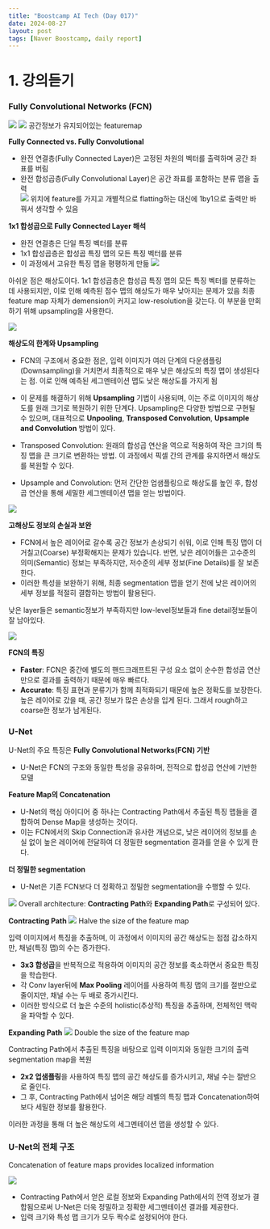 ```yaml
---
title: "Boostcamp AI Tech (Day 017)"
date: 2024-08-27
layout: post
tags: [Naver Boostcamp, daily report]
---
```


# 1. 강의듣기
### Fully Convolutional Networks (FCN)

![](https://velog.velcdn.com/images/boyamie_/post/60a446e2-6568-4f00-ab8f-2dff84717de3/image.png)
![](https://velog.velcdn.com/images/boyamie_/post/ce5a2abd-e0f3-4e96-8457-f02d79316bbf/image.png)
공간정보가 유지되어있는 featuremap

**Fully Connected vs. Fully Convolutional**  
   - 완전 연결층(Fully Connected Layer)은 고정된 차원의 벡터를 출력하며 공간 좌표를 버림
   - 완전 합성곱층(Fully Convolutional Layer)은 공간 좌표를 포함하는 분류 맵을 출력  
![](https://velog.velcdn.com/images/boyamie_/post/8c5b6b85-55ff-4465-ba5b-1f31bf2a5b33/image.png)
위치에 feature를 가지고 개별적으로 flatting하는 대신에 1by1으로 출력만 바꿔서 생각할 수 있음  

**1x1 합성곱으로 Fully Connected Layer 해석**
   - 완전 연결층은 단일 특징 벡터를 분류
   - 1x1 합성곱층은 합성곱 특징 맵의 모든 특징 벡터를 분류
   - 이 과정에서 고유한 특징 맵을 평평하게 만듦
![](https://velog.velcdn.com/images/boyamie_/post/22339be4-13be-4a81-b35a-3a199832525d/image.png)

아쉬운 점은 해상도이다.
1x1 합성곱층은 합성곱 특징 맵의 모든 특징 벡터를 분류하는 데 사용되지만, 이로 인해 예측된 점수 맵의 해상도가 매우 낮아지는 문제가 있음
최종 feature map 자체가 demension이 커지고 low-resolution을 갖는다.
이 부분을 만회하기 위해 upsampling을 사용한다.

![](https://velog.velcdn.com/images/boyamie_/post/3a44e955-7dd5-43f7-aaa3-89eb69058caf/image.png)


**해상도의 한계와 Upsampling**
   - FCN의 구조에서 중요한 점은, 입력 이미지가 여러 단계의 다운샘플링(Downsampling)을 거치면서 최종적으로 매우 낮은 해상도의 특징 맵이 생성된다는 점. 이로 인해 예측된 세그멘테이션 맵도 낮은 해상도를 가지게 됨
   - 이 문제를 해결하기 위해 **Upsampling** 기법이 사용되며, 이는 주로 이미지의 해상도를 원래 크기로 복원하기 위한 단계다. Upsampling은 다양한 방법으로 구현될 수 있으며, 대표적으로 **Unpooling**, **Transposed Convolution**, **Upsample and Convolution** 방법이 있다.

   - Transposed Convolution: 원래의 합성곱 연산을 역으로 적용하여 작은 크기의 특징 맵을 큰 크기로 변환하는 방법. 이 과정에서 픽셀 간의 관계를 유지하면서 해상도를 복원할 수 있다.
   - Upsample and Convolution: 먼저 간단한 업샘플링으로 해상도를 높인 후, 합성곱 연산을 통해 세밀한 세그멘테이션 맵을 얻는 방법이다.

![](https://velog.velcdn.com/images/boyamie_/post/104b3a87-d95a-4541-884e-d6c89e1348cd/image.png)

**고해상도 정보의 손실과 보완**
   - FCN에서 높은 레이어로 갈수록 공간 정보가 손상되기 쉬워, 이로 인해 특징 맵이 더 거칠고(Coarse) 부정확해지는 문제가 있습니다. 반면, 낮은 레이어들은 고수준의 의미(Semantic) 정보는 부족하지만, 저수준의 세부 정보(Fine Details)를 잘 보존한다.
   - 이러한 특성을 보완하기 위해, 최종 segmentation 맵을 얻기 전에 낮은 레이어의 세부 정보를 적절히 결합하는 방법이 활용된다.
   
낮은 layer들은 semantic정보가 부족하지만 low-level정보들과 fine detail정보들이 잘 남아있다.

![](https://velog.velcdn.com/images/boyamie_/post/b00c0341-879a-48fc-a4cb-5b0e3d72abc3/image.png)


**FCN의 특징**
   - **Faster**: FCN은 중간에 별도의 핸드크래프트된 구성 요소 없이 순수한 합성곱 연산만으로 결과를 출력하기 때문에 매우 빠르다.
   - **Accurate**: 특징 표현과 분류기가 함께 최적화되기 때문에 높은 정확도를 보장한다.
높은 레이어로 갔을 때, 공간 정보가 많은 손상을 입게 된다.
그래서 rough하고 coarse한 정보가 남게된다.

### U-Net
U-Net의 주요 특징은
**Fully Convolutional Networks(FCN) 기반**
   - U-Net은 FCN의 구조와 동일한 특성을 공유하며, 전적으로 합성곱 연산에 기반한 모델
   
**Feature Map의 Concatenation**
   - U-Net의 핵심 아이디어 중 하나는 Contracting Path에서 추출된 특징 맵들을 결합하여 Dense Map을 생성하는 것이다.
   - 이는 FCN에서의 Skip Connection과 유사한 개념으로, 낮은 레이어의 정보를 손실 없이 높은 레이어에 전달하여 더 정밀한 segmentation 결과를 얻을 수 있게 한다.
   
**더 정밀한 segmentation**
   - U-Net은 기존 FCN보다 더 정확하고 정밀한 segmentation을 수행할 수 있다.
  
![](https://velog.velcdn.com/images/boyamie_/post/d7e5143a-338e-46c8-99a7-b568995396ba/image.png)
Overall architecture: **Contracting Path**와 **Expanding Path**로 구성되어 있다.

**Contracting Path**
![](https://velog.velcdn.com/images/boyamie_/post/0ef6296f-38d5-41da-9ea9-fa0bed23ad95/image.png)
Halve the size of the feature map

입력 이미지에서 특징을 추출하며, 이 과정에서 이미지의 공간 해상도는 점점 감소하지만, 채널(특징 맵)의 수는 증가한다.
- **3x3 합성곱**을 반복적으로 적용하여 이미지의 공간 정보를 축소하면서 중요한 특징을 학습한다.
- 각 Conv layer뒤에 **Max Pooling** 레이어를 사용하여 특징 맵의 크기를 절반으로 줄이지만, 채널 수는 두 배로 증가시킨다.
- 이러한 방식으로 더 높은 수준의 holistic(추상적) 특징을 추출하며, 전체적인 맥락을 파악할 수 있다.

**Expanding Path**
![](https://velog.velcdn.com/images/boyamie_/post/b156e717-9c08-4e03-b845-1a28e5ced83f/image.png)
Double the size of the feature map

Contracting Path에서 추출된 특징을 바탕으로 입력 이미지와 동일한 크기의 출력 segmentation map을 복원
- **2x2 업샘플링**을 사용하여 특징 맵의 공간 해상도를 증가시키고, 채널 수는 절반으로 줄인다.
- 그 후, Contracting Path에서 넘어온 해당 레벨의 특징 맵과 Concatenation하여 보다 세밀한 정보를 활용한다.

이러한 과정을 통해 더 높은 해상도의 세그멘테이션 맵을 생성할 수 있다.

### **U-Net의 전체 구조**
Concatenation of feature maps provides localized information

![](https://velog.velcdn.com/images/boyamie_/post/1cc5a7ba-1d62-400b-9140-40dd984a8f25/image.png)


   - Contracting Path에서 얻은 로컬 정보와 Expanding Path에서의 전역 정보가 결합됨으로써 U-Net은 더욱 정밀하고 정확한 세그멘테이션 결과를 제공한다.
   - 입력 크기와 특성 맵 크기가 모두 짝수로 설정되어야 한다.
